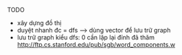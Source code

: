 TODO 
- xây dựng đồ thị 
- duyệt nhanh đc = dfs --> dùng vector<vector> để lưu trữ graph 
- lưu trữ graph kiểu dfs: 0 cần lặp lại đỉnh đã thăm 
http://ftp.cs.stanford.edu/pub/sgb/word_components.w 